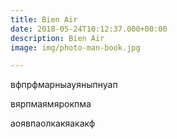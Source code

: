 ```yaml
---
title: Bien Air
date: 2018-05-24T10:12:37.000+00:00
description: Bien Air
image: img/photo-man-book.jpg

---
```

вфпрфмарныауяныпнуап

вярпмаямярокпма

аоявпаолкакяакакф